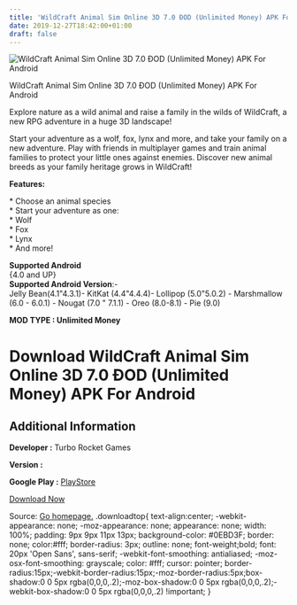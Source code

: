 ```yaml
---
title: 'WildCraft Animal Sim Online 3D 7.0 ÐOD (Unlimited Money) APK For Android'
date: 2019-12-27T18:42:00+01:00
draft: false
---
```


![WildCraft Animal Sim Online 3D 7.0 ÐOD (Unlimited Money) APK For Android](https://i0.wp.com/apkhome.net/wp-content/uploads/2019/11/WildCraft-Animal-Sim-Online-3D.png "WildCraft Animal Sim Online 3D 7.0 ÐOD (Unlimited Money) APK For Android")

  

WildCraft Animal Sim Online 3D 7.0 ÐOD (Unlimited Money) APK For Android

Explore nature as a wild animal and raise a family in the wilds of WildCraft, a new RPG adventure in a huge 3D landscape!

Start your adventure as a wolf, fox, lynx and more, and take your family on a new adventure. Play with friends in multiplayer games and train animal families to protect your little ones against enemies. Discover new animal breeds as your family heritage grows in WildCraft!

**Features:**

\* Choose an animal species  
\* Start your adventure as one:  
\* Wolf  
\* Fox  
\* Lynx  
\* And more!

**Supported Android**  
{4.0 and UP}  
**Supported Android Version**:-  
Jelly Bean(4.1"4.3.1)- KitKat (4.4"4.4.4)- Lollipop (5.0"5.0.2) - Marshmallow (6.0 - 6.0.1) - Nougat (7.0 " 7.1.1) - Oreo (8.0-8.1) - Pie (9.0)

**MOD TYPE : Unlimited Money**

Download WildCraft Animal Sim Online 3D 7.0 ÐOD (Unlimited Money) APK For Android
==================================================================================

Additional Information
----------------------

**Developer :** Turbo Rocket Games

**Version :**

**Google Play :** [PlayStore](https://play.google.com/store/apps/details?id=com.turborocketgames.wildcraft)

  

[Download Now](https://store4app.co/post/wildcraft-animal-sim-online-3d-7-0-od-unlimited-money-apk-for-android_1574148533)

  
Source: [Go homepage.](https://store4app.co/post/wildcraft-animal-sim-online-3d-7-0-od-unlimited-money-apk-for-android_1574148533) .downloadtop{ text-align:center; -webkit-appearance: none; -moz-appearance: none; appearance: none; width: 100%; padding: 9px 9px 11px 13px; background-color: #0EBD3F; border: none; color:#fff; border-radius: 3px; outline: none; font-weight;bold; font: 20px 'Open Sans', sans-serif; -webkit-font-smoothing: antialiased; -moz-osx-font-smoothing: grayscale; color: #fff; cursor: pointer; border-radius:15px;-webkit-border-radius:15px;-moz-border-radius:5px;box-shadow:0 0 5px rgba(0,0,0,.2);-moz-box-shadow:0 0 5px rgba(0,0,0,.2);-webkit-box-shadow:0 0 5px rgba(0,0,0,.2) !important; }
